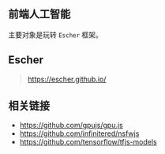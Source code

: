 ## 前端人工智能

主要对象是玩转  `Escher` 框架。

## Escher

> https://escher.github.io/



## 相关链接

- https://github.com/gpujs/gpu.js
- https://github.com/infinitered/nsfwjs
- https://github.com/tensorflow/tfjs-models